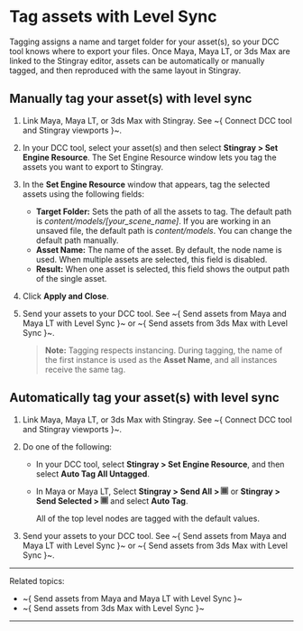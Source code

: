 # Tag assets with Level Sync

Tagging assigns a name and target folder for your asset(s), so your DCC tool knows where to export your files. Once Maya, Maya LT, or 3ds Max are linked to the Stingray editor, assets can be automatically or manually tagged, and then reproduced with the same layout in Stingray.

## Manually tag your asset(s) with level sync

1. Link Maya, Maya LT, or 3ds Max with Stingray. See ~{ Connect DCC tool and Stingray viewports }~.
2. In your DCC tool, select your asset(s) and then select **Stingray > Set Engine Resource**.
The Set Engine Resource window lets you tag the assets you want to export to Stingray.
3. In the **Set Engine Resource** window that appears, tag the selected assets using the following fields:

    - **Target Folder:** Sets the path of all the assets to tag. The default path is <i>content/models/[your_scene_name]</i>. If you are working in an unsaved file, the default path is <i>content/models</i>. You can change the default path manually.
    - **Asset Name:** The name of the asset. By default, the node name is used. When multiple assets are selected, this field is disabled.
    - **Result:** When one asset is selected, this field shows the output path  of the single asset.
4. Click **Apply and Close**.
5. Send your assets to your DCC tool. See ~{ Send assets from Maya and Maya LT with Level Sync }~ or ~{ Send assets from 3ds Max with Level Sync }~.

    > **Note:** Tagging respects instancing. During tagging, the name of the first instance is used as the **Asset Name**, and all instances receive the same tag.

## Automatically tag your asset(s) with level sync

1. Link Maya, Maya LT, or 3ds Max with Stingray. See ~{ Connect DCC tool and Stingray viewports }~.
2. Do one of the following:

    - In your DCC tool, select **Stingray > Set Engine Resource**, and then select **Auto Tag All Untagged**.
      <br>
    - In Maya or Maya LT, Select **Stingray > Send All > ![](../../images/opt_box.png)** or **Stingray > Send Selected > ![](../../images/opt_box.png)** and select **Auto Tag**.

      All of the top level nodes are tagged with the default values.
3. Send your assets to your DCC tool. See ~{ Send assets from Maya and Maya LT with Level Sync }~ or ~{ Send assets from 3ds Max with Level Sync }~.

---
Related topics:
- ~{ Send assets from Maya and Maya LT with Level Sync }~
- ~{ Send assets from 3ds Max with Level Sync }~
---
